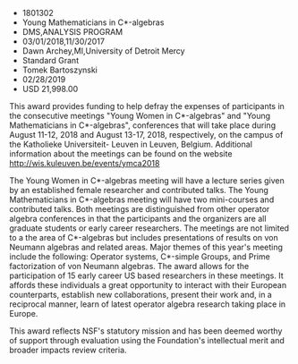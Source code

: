 
* 1801302
* Young Mathematicians in C*-algebras
* DMS,ANALYSIS PROGRAM
* 03/01/2018,11/30/2017
* Dawn Archey,MI,University of Detroit Mercy
* Standard Grant
* Tomek Bartoszynski
* 02/28/2019
* USD 21,998.00

This award provides funding to help defray the expenses of participants in the
consecutive meetings "Young Women in C*-algebras" and "Young Mathematicians in
C*-algebras", conferences that will take place during August 11-12, 2018 and
August 13-17, 2018, respectively, on the campus of the Katholieke Universiteit-
Leuven in Leuven, Belgium. Additional information about the meetings can be
found on the website http://wis.kuleuven.be/events/ymca2018

The Young Women in C*-algebras meeting will have a lecture series given by an
established female researcher and contributed talks. The Young Mathematicians in
C*-algebras meeting will have two mini-courses and contributed talks. Both
meetings are distinguished from other operator algebra conferences in that the
participants and the organizers are all graduate students or early career
researchers. The meetings are not limited to a the area of C*-algebras but
includes presentations of results on von Neumann algebras and related areas.
Major themes of this year's meeting include the following: Operator systems,
C*-simple Groups, and Prime factorization of von Neumann algebras. The award
allows for the participation of 15 early career US based researchers in these
meetings. It affords these individuals a great opportunity to interact with
their European counterparts, establish new collaborations, present their work
and, in a reciprocal manner, learn of latest operator algebra research taking
place in Europe.

This award reflects NSF's statutory mission and has been deemed worthy of
support through evaluation using the Foundation's intellectual merit and broader
impacts review criteria.
